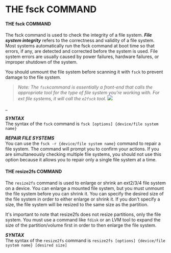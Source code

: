 # THE fsck COMMAND

#### THE fsck COMMAND

The fsck command is used to check the integrity of a file system. **_File system integrity_** refers to the correctness and validity of a file system. Most systems automatically run the fsck command at boot time so that errors, if any, are detected and corrected before the system is used. File system errors are usually caused by power failures, hardware failures, or improper shutdown of the system.

You should unmount the file system before scanning it with `fsck` to prevent damage to the file system.

> _Note: The `fsck`command is essentially a front-end that calls the appropriate tool for the type of file system you're working with. For ext file systems, it will call the `e2fsck` tool. ![](fsck.png)_ 

_

**_SYNTAX_**  
The syntax of the `fsck` command is `fsck [options] {device/file system name}`

**_REPAIR FILE SYSTEMS_**  
You can use the `fsck -r {device/file system name}` command to repair a file system. The command will prompt you to confirm your actions. If you are simultaneously checking multiple file systems, you should not use this option because it allows you to repair only a single file system at a time.

#### THE resize2fs COMMAND

The `resize2fs` command is used to enlarge or shrink an ext2/3/4 file system on a device. You can enlarge a mounted file system, but you must unmount the file system before you can shrink it. You can specify the desired size of the file system in order to either enlarge or shrink it. If you don't specify a size, the file system will be resized to the same size as the partition.

It's important to note that resize2fs does not resize partitions, only the file system. You must use a command like `fdisk` or an LVM tool to expand the size of the partition/volume first in order to then enlarge the file system.

**_SYNTAX_**  
The syntax of the `resize2fs` command is `resize2fs [options] {device/file system name} [desired size]`
